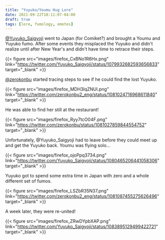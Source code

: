 ```yaml
---
title: "Yuyuko/Youmu Hug Lore"
date: 2021-09-22T18:11:07-04:00
draft: true
tags: [lore, fumology, emotes]
---
```


[@Yuyuko_Saigyoji](https://twitter.com/Yuyuko_Saigyoji) went to Japan (for Comiket?) and brought a Youmu and Yuyuko fumo. After some events they misplaced the Yuyuko and didn't realize until after New Year's and didn't have time to retrace their steps.

{{< figure src="images/firefox_CxBNo1R6Hx.png" link="https://twitter.com/Yuyuko_Saigyoji/status/1079932682593656833" target="_blank" >}}



[@zerokonbu](https://twitter.com/zerokonbu2) started tracing steps to see if he could find the lost Yuyuko.

{{< figure src="images/firefox_MDH3lqZNUl.png" link="https://twitter.com/zerokonbu2_eng/status/1081024716968611840" target="_blank" >}}


He was able to find her still at the restaurant!

{{< figure src="images/firefox_Ryy7tcO04F.png" link="https://twitter.com/zerokonbu/status/1081027859844554752" target="_blank" >}}

Unfortunately, @Yuyuko_Saigyoji had to leave before they could meet up and get the Yuyuko back. Youmu was flying solo...

{{< figure src="images/firefox_ojoPpq3734.png" link="https://twitter.com/Yuyuko_Saigyoji/status/1080465206441058306" target="_blank" >}}

Yuyuko got to spend some extra time in Japan with zero and a whole different set of fumos.

{{< figure src="images/firefox_LSZbR35N37.png" link="https://twitter.com/zerokonbu2_eng/status/1081087455275626496" target="_blank" >}}

A week later, they were re-united!

{{< figure src="images/firefox_ZRwDYpbXAP.png" link="https://twitter.com/Yuyuko_Saigyoji/status/1083895129499422721" target="_blank" >}}






